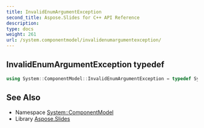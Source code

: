 ```yaml
---
title: InvalidEnumArgumentException
second_title: Aspose.Slides for C++ API Reference
description: 
type: docs
weight: 261
url: /system.componentmodel/invalidenumargumentexception/
---
```

## InvalidEnumArgumentException typedef




```cpp
using System::ComponentModel::InvalidEnumArgumentException = typedef System::ExceptionWrapper<Details_InvalidEnumArgumentException>
```

## See Also

* Namespace [System::ComponentModel](../)
* Library [Aspose.Slides](../../)